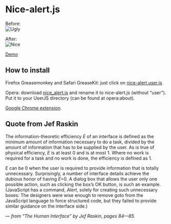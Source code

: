Nice-alert.js
===============================

Before:    
![Ugly](/NV/nice-alert.js/raw/master/ugly.png)

After:    
![Nice](/NV/nice-alert.js/raw/master/nice.png)

[Demo](http://nv.github.com/nice-alert.js/)

How to install
--------------

Firefox Greasemonkey and Safari GreaseKit: just click on [nice-alert.user.js](/NV/nice-alert.js/raw/master/nice_alert.js)

Opera: download [nice_alert.js](/NV/nice-alert.js/raw/master/nice_alert.js) and rename it to nice-alert.js (without “user”). Put it to your UserJS directory (can be found at opera:about).

[Google Chrome extension](https://chrome.google.com/extensions/detail/ehnbelnegmgdnjaghgomaakjcmpcakhk).


Quote from Jef Raskin
---------------------
The information-theoretic efficiency *E* of an interface is defined as the minimum amount of information necessary to do a task, divided by the amount of information that has to be supplied by the user. As is true of physical efficiency, *E* is at least 0 and is at most 1. Where no work is required for a task and no work is done, the efficiency is defined as 1.

*E* can be 0 when the user is required to provide information that is totally unnecessary. Surprisingly, a number of interface details achieve the dubious honor of having *E*=0. A dialog box that allows the user only one possible action, such as clicking the box’s OK button, is such an example. (JavaScript has a command, *Alert*, solely for creating such unnecessary boxes: The designers were wise enough to remove goto from the JavaScript language to force structured code, but they failed to provide similar guidance on the interface side.)

*— from “The Human Interface” by Jef Raskin, pages 84—85.*

